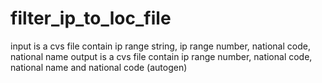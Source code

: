 filter_ip_to_loc_file
=====================
input is a cvs file contain ip range string, ip range number, national code, national name
output is a cvs file contain ip range number, national code, national name and national code (autogen)
